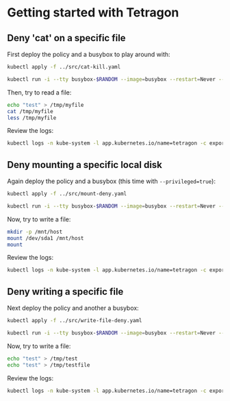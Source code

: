 # Getting started with Tetragon

## Deny 'cat' on a specific file

First deploy the policy and a busybox to play around with:

```bash
kubectl apply -f ../src/cat-kill.yaml

kubectl run -i --tty busybox-$RANDOM --image=busybox --restart=Never -- sh
```

Then, try to read a file:

```bash
echo "test" > /tmp/myfile
cat /tmp/myfile
less /tmp/myfile
```

Review the logs:

```bash
kubectl logs -n kube-system -l app.kubernetes.io/name=tetragon -c export-stdout | tetra getevents -o compact
```

## Deny mounting a specific local disk

Again deploy the policy and a busybox (this time with `--privileged=true`):

```bash
kubectl apply -f ../src/mount-deny.yaml

kubectl run -i --tty busybox-$RANDOM --image=busybox --restart=Never --privileged=true -- sh
```

Now, try to write a file:

```bash
mkdir -p /mnt/host
mount /dev/sda1 /mnt/host
mount
```

Review the logs:

```bash
kubectl logs -n kube-system -l app.kubernetes.io/name=tetragon -c export-stdout | tetra getevents -o compact
```

## Deny writing a specific file

Next deploy the policy and another a busybox:

```bash
kubectl apply -f ../src/write-file-deny.yaml

kubectl run -i --tty busybox-$RANDOM --image=busybox --restart=Never -- sh
```

Now, try to write a file:

```bash
echo "test" > /tmp/test
echo "test" > /tmp/testfile
```

Review the logs:

```bash
kubectl logs -n kube-system -l app.kubernetes.io/name=tetragon -c export-stdout | tetra getevents -o compact
```
